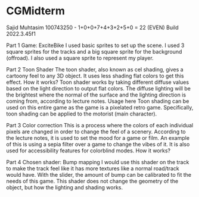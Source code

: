 # CGMidterm

Sajid Muhtasim 
100743250 - 1+0+0+7+4+3+2+5+0 = 22 (EVEN)
Build 2022.3.45f1
 
Part 1
    Game: ExciteBike
    I used basic sprites to set up the scene. I used 3 square sprites for the tracks and a big square sprite for the background (offroad). I also used a square sprite to represent my player.


Part 2
    Toon Shader
        The toon shader, also known as cel shading, gives a cartoony feel to any 3D object. It uses less shading flat colors to get this effect. 
    How it works?
        Toon shader works by taking different diffuse values based on the light direction to output flat colors. 
        The diffuse lighting will be the brightest where the normal of the surface and the lighting direction is coming from, according to lecture notes. 
    Usage here
        Toon shading can be used on this entire game as the game is a pixelated retro game. Specifically, toon shading can be applied to the motorist (main character).

Part 3
    Color correction
        This is a process where the colors of each individual pixels are changed in order to change the feel of a scenery. According to the lecture notes, it is used
        to set the mood for a game or film. An example of this is using a sepia filter over a game to change the vibes of it. It is also used for accessibility features 
        for colorblind modes. 
    How it works?
    

Part 4
    Chosen shader: Bump mapping
    I would use this shader on the track to make the track feel like it has more textures like a normal road/track would have. With the slider, the amount of bump can be
    calibrated to fit the needs of this game. This shader does not change the geometry of the object, but how the lighting and shading works. 
